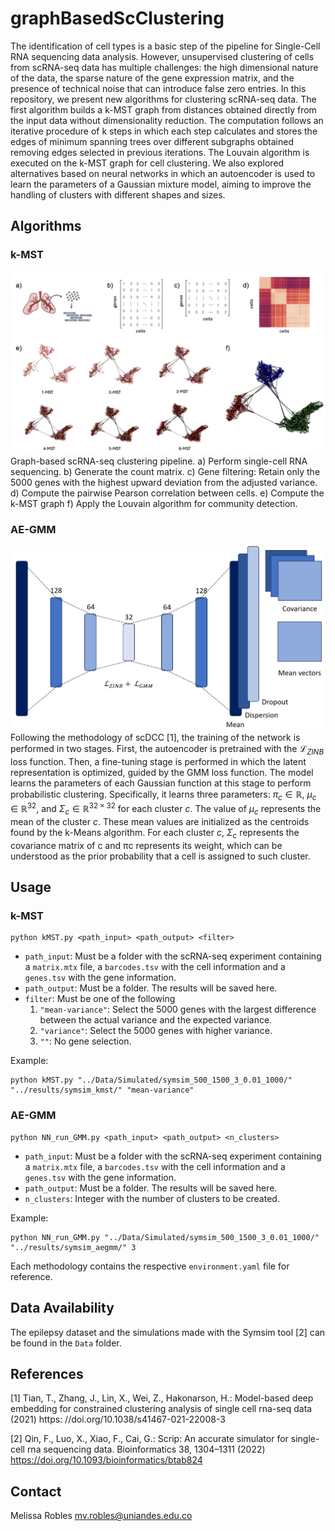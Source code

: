 # graphBasedScClustering
The identification of cell types is a basic step of the pipeline for Single-Cell RNA sequencing data analysis. However, unsupervised clustering of cells from scRNA-seq data has multiple challenges: the high dimensional nature of the data, the sparse nature of the gene expression matrix, and the presence of technical noise that can introduce false zero entries. In this repository, we present new algorithms for clustering scRNA-seq data. The first algorithm builds a k-MST graph from distances obtained directly from the input data without dimensionality reduction. The computation follows an iterative procedure of k steps in which each step calculates and stores the edges of minimum spanning trees over different subgraphs obtained removing edges selected in previous iterations. The Louvain algorithm is executed on the k-MST graph for cell clustering. We also explored alternatives based on neural networks in which an autoencoder is used to learn the parameters of a Gaussian mixture model, aiming to improve the handling of clusters with different shapes and sizes.

## Algorithms
### k-MST
![k-MST Algorithm](Diagrams/k-MST.png)
Graph-based scRNA-seq clustering pipeline. a) Perform single-cell RNA sequencing. b) Generate the count matrix. c) Gene filtering: Retain only the 5000 genes with the highest upward deviation from the adjusted variance. d) Compute the pairwise Pearson correlation between cells. e) Compute the k-MST graph f) Apply the Louvain algorithm for community detection.

### AE-GMM
![AE-GMM Algorithm](Diagrams/architecture_AEGMM.png)
Following the methodology of scDCC [1], the training of the network is performed in two stages. First, the autoencoder is pretrained with the $\mathcal{L}_{ZINB}$ loss function. Then, a fine-tuning stage is performed in which the latent representation is optimized, guided by the GMM loss function. The model learns the parameters of each Gaussian function at this stage to perform probabilistic clustering. Specifically, it learns three parameters: $\pi_c \in \mathbb{R}$, $\mu_c \in \mathbb{R}^{32}$, and $\Sigma_c \in \mathbb{R}^{32×32}$ for each cluster $c$. The value of $\mu_c$ represents the mean of the cluster $c$. These mean values are initialized as the centroids found by the k-Means algorithm. For each cluster $c$, $\Sigma_c$ represents the covariance matrix of c and πc represents its weight, which can be understood as the prior probability that a cell is assigned to such cluster. 

## Usage
### k-MST
```
python kMST.py <path_input> <path_output> <filter>
```

- `path_input`: Must be a folder with the scRNA-seq experiment containing a `matrix.mtx` file, a `barcodes.tsv` with the cell information and a `genes.tsv` with the gene information. 
- `path_output`: Must be a folder. The results will be saved here.
- `filter`: Must be one of the following
    1. `"mean-variance"`: Select the 5000 genes with the largest difference between the actual variance and the expected variance.
    2. `"variance"`: Select the 5000 genes with higher variance.
    3. `""`: No gene selection. 

Example:
```
python kMST.py "../Data/Simulated/symsim_500_1500_3_0.01_1000/" "../results/symsim_kmst/" "mean-variance"
```

### AE-GMM
```
python NN_run_GMM.py <path_input> <path_output> <n_clusters>
```
- `path_input`: Must be a folder with the scRNA-seq experiment containing a `matrix.mtx` file, a `barcodes.tsv` with the cell information and a `genes.tsv` with the gene information. 
- `path_output`: Must be a folder. The results will be saved here.
- `n_clusters`: Integer with the number of clusters to be created. 

Example:
```
python NN_run_GMM.py "../Data/Simulated/symsim_500_1500_3_0.01_1000/" "../results/symsim_aegmm/" 3
```

Each methodology contains the respective `environment.yaml` file for reference. 

## Data Availability
The epilepsy dataset and the simulations made with the Symsim tool [2] can be found in the `Data` folder.

## References
[1] Tian, T., Zhang, J., Lin, X., Wei, Z., Hakonarson, H.: Model-based deep embedding for constrained clustering analysis of single cell rna-seq data (2021) https: //doi.org/10.1038/s41467-021-22008-3 

[2] Qin, F., Luo, X., Xiao, F., Cai, G.: Scrip: An accurate simulator for single-cell rna sequencing data. Bioinformatics 38, 1304–1311 (2022) https://doi.org/10.1093/bioinformatics/btab824

## Contact
Melissa Robles mv.robles@uniandes.edu.co